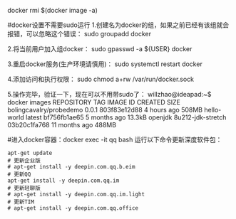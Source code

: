 docker rmi $(docker image -a)

#docker设置不需要sudo运行
1.创建名为docker的组，如果之前已经有该组就会报错，可以忽略这个错误：
	sudo groupadd docker

2.将当前用户加入组docker：
	sudo gpasswd -a ${USER} docker

3.重启docker服务(生产环境请慎用)：
	sudo systemctl restart docker

4.添加访问和执行权限：
	sudo chmod a+rw /var/run/docker.sock

5.操作完毕，验证一下，现在可以不用带sudo了：
	willzhao@ideapad:~$ docker images
	REPOSITORY                TAG                 IMAGE ID            CREATED             SIZE
	bolingcavalry/probedemo   0.0.1               803f83e12d88        4 hours ago         508MB
	hello-world               latest              bf756fb1ae65        5 months ago        13.3kB
	openjdk                   8u212-jdk-stretch   03b20c1fa768        11 months ago       488MB
	

#进入docker容器：docker exec -it qq bash 运行以下命令更新深度软件包：

	apt-get update
	# 更新企业版
	# apt-get install -y deepin.com.qq.b.eim 
	# 更新QQ
	apt-get install -y deepin.com.qq.im
	# 更新轻聊版
	# apt-get install -y deepin.com.qq.im.light 
	# 更新TIM
	# apt-get install -y deepin.com.qq.office
